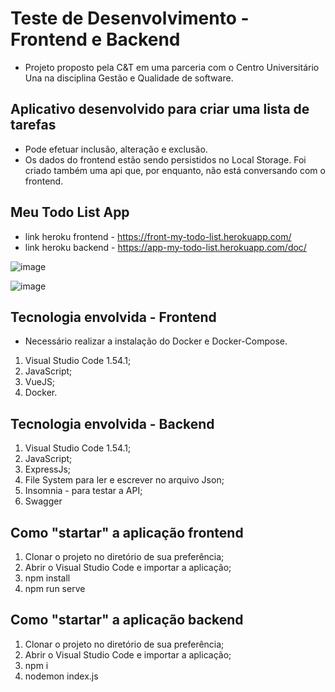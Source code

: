 # Teste de Desenvolvimento - Frontend e Backend

- Projeto proposto pela C&T em uma parceria com o Centro Universitário Una na disciplina Gestão e Qualidade de software.

## Aplicativo desenvolvido para criar uma lista de tarefas

- Pode efetuar inclusão, alteração e exclusão.
- Os dados do frontend estão sendo persistidos no Local Storage. Foi criado também uma api que, por enquanto, não está conversando com o frontend.

## Meu Todo List App
- link heroku frontend - https://front-my-todo-list.herokuapp.com/
- link heroku backend - https://app-my-todo-list.herokuapp.com/doc/

![image](https://user-images.githubusercontent.com/67280323/125173153-22c9ec00-e194-11eb-8150-8c57c1f61cff.png)

![image](https://user-images.githubusercontent.com/67280323/125174042-f5337180-e198-11eb-968a-d2f3e4720530.png)

## Tecnologia envolvida - Frontend
- Necessário realizar a instalação do Docker e Docker-Compose.

1. Visual Studio Code 1.54.1;
2. JavaScript;
3. VueJS;
4. Docker. 

## Tecnologia envolvida - Backend

1. Visual Studio Code 1.54.1;
2. JavaScript;
3. ExpressJs;
4. File System para ler e escrever no arquivo Json;
5. Insomnia - para testar a API;
6. Swagger

## Como "startar" a aplicação frontend

1. Clonar o projeto no diretório de sua preferência;
2. Abrir o Visual Studio Code e importar a aplicação;
3. npm install
4. npm run serve


## Como "startar" a aplicação backend

1. Clonar o projeto no diretório de sua preferência;
2. Abrir o Visual Studio Code e importar a aplicação;
3. npm i
4. nodemon index.js


